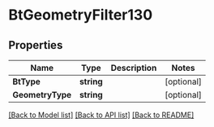 # BtGeometryFilter130

## Properties

Name | Type | Description | Notes
------------ | ------------- | ------------- | -------------
**BtType** | **string** |  | [optional] 
**GeometryType** | **string** |  | [optional] 

[[Back to Model list]](../README.md#documentation-for-models) [[Back to API list]](../README.md#documentation-for-api-endpoints) [[Back to README]](../README.md)



